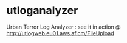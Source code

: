 utloganalyzer
=============

Urban Terror Log Analyzer : see it in action @ http://utlogweb.eu01.aws.af.cm/FileUpload
